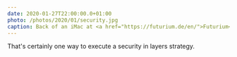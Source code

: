 ```yaml
---
date: 2020-01-27T22:00:00.0+01:00
photo: /photos/2020/01/security.jpg
caption: Back of an iMac at <a href="https://futurium.de/en/">Futurium</a> in Berlin
---
```


That's certainly one way to execute a security in layers strategy. 